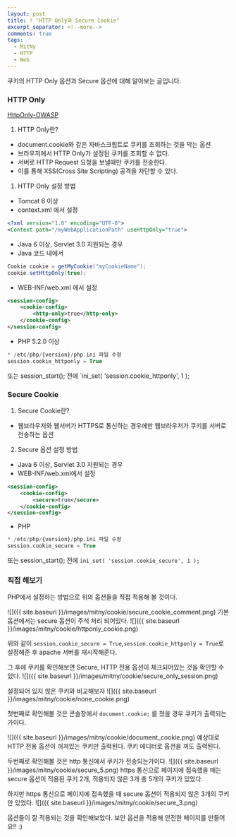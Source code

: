 ```yaml
---
layout: post
title: ! "HTTP Only와 Secure Cookie"
excerpt_separator: <!--more-->
comments: true
tags:
  - MitNy
  - HTTP
  - Web
---
```


쿠키의 HTTP Only 옵션과 Secure 옵션에 대해 알아보는 글입니다.
<!-- more -->

### HTTP Only

[HttpOnly-OWASP](https://www.owasp.org/index.php/HttpOnly)

1. HTTP Only란?

- document.cookie와 같은 자바스크립트로 쿠키를 조회하는 것을 막는 옵션
- 브라우저에서 HTTP Only가 설정된 쿠키를 조회할 수 없다.
- 서버로 HTTP Request 요청을 보낼때만 쿠키를 전송한다.
- 이를 통해 XSS(Cross Site Scripting) 공격을 차단할 수 있다.

1. HTTP Only 설정 방법

- Tomcat 6 이상
- context.xml 에서 설정

```xml
<?xml version="1.0" encoding="UTF-8">
<Context path="/myWebApplicationPath" useHttpOnly="true">
```

- Java 6 이상, Servlet 3.0 지원되는 경우
- Java 코드 내에서
```java
Cookie cookie = getMyCookie("myCookieName");
cookie.setHttpOnly(true);
```

- WEB-INF/web.xml 에서 설정

```xml
<session-config>
	<cookie-config>
		<http-only>true</http-only>
	</cookie-config>
</session-config>
```

- PHP 5.2.0 이상
```php
* /etc/php/{version}/php.ini 파일 수정
session.cookie_httponly = True
```
또는 session_start(); 전에 `ini_set( 'session.cookie_httponly', 1 );

### Secure Cookie

1. Secure Cookie란?
- 웹브라우저와 웹서버가 HTTPS로 통신하는 경우에만 웹브라우저가 쿠키를 서버로 전송하는 옵션

2. Secure 옵션 설정 방법
- Java 6 이상, Servlet 3.0 지원되는 경우
- WEB-INF/web.xml에서 설정

```xml
<session-config>
	<cookie-config>
		<secure>true</secure>
	</cookie-config>
</session-config>
```

- PHP
```php
* /etc/php/{version}/php.ini 파일 수정
session.cookie_secure = True
```
또는 session_start(); 전에 `ini_set( 'session.cookie_secure', 1 );`


### 직접 해보기

PHP에서 설정하는 방법으로 위의 옵션들을 직접 적용해 볼 것이다.

![]({{ site.baseurl }}/images/mitny/cookie/secure_cookie_comment.png)
기본 옵션에서는 secure 옵션이 주석 처리 되어있다.
![]({{ site.baseurl }}/images/mitny/cookie/httponly_cookie.png)

위와 같이 `session.cookie_secure = True`,`session.cookie_httponly = True`로 설정해준 후
apache 서버를 재시작해준다.

그 후에 쿠키를 확인해보면 Secure, HTTP 전용 옵션이 체크되어있는 것을 확인할 수 있다.
![]({{ site.baseurl }}/images/mitny/cookie/secure_only_session.png)

설정되어 있지 않은 쿠키와 비교해보자
![]({{ site.baseurl }}/images/mitny/cookie/none_cookie.png)

첫번째로 확인해볼 것은 콘솔창에서 `document.cookie;` 를 쳤을 경우 쿠키가 출력되는가이다.

![]({{ site.baseurl }}/images/mitny/cookie/document_cookie.png)
예상대로 HTTP 전용 옵션이 꺼져있는 쿠키만 출력된다. 쿠키 에디터로 옵션을 꺼도 출력된다.

두번째로 확인해볼 것은 http 통신에서 쿠키가 전송되는가이다.
![]({{ site.baseurl }}/images/mitny/cookie/secure_5.png)
https 통신으로 페이지에 접속했을 때는 secure 옵션이 적용된 쿠키 2개, 적용되지 않은 3개 총 5개의 쿠키가 있었다.

하지만 https 통신으로 페이지에 접속했을 때 secure 옵션이 적용되지 않은 3개의 쿠키만 있었다.
![]({{ site.baseurl }}/images/mitny/cookie/secure_3.png)

옵션들이 잘 적용되는 것을 확인해보았다.
보안 옵션을 적용해 안전한 페이지를 만들어요!! :)
